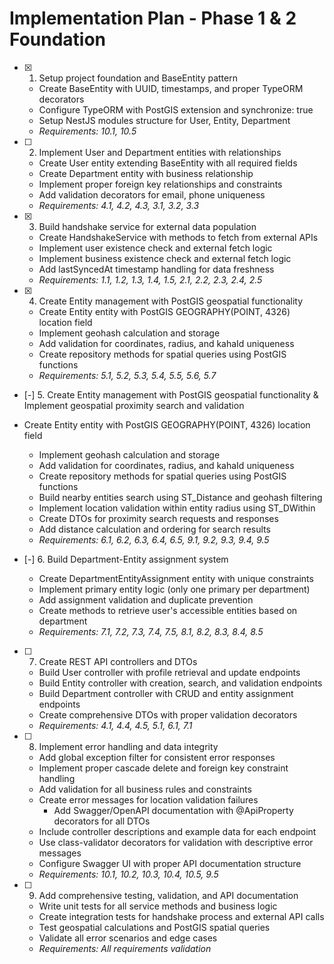 # Implementation Plan - Phase 1 & 2 Foundation

- [x] 1. Setup project foundation and BaseEntity pattern





  - Create BaseEntity with UUID, timestamps, and proper TypeORM decorators
  - Configure TypeORM with PostGIS extension and synchronize: true
  - Setup NestJS modules structure for User, Entity, Department
  - _Requirements: 10.1, 10.5_

- [ ] 2. Implement User and Department entities with relationships






  - Create User entity extending BaseEntity with all required fields
  - Create Department entity with business relationship
  - Implement proper foreign key relationships and constraints
  - Add validation decorators for email, phone uniqueness
  - _Requirements: 4.1, 4.2, 4.3, 3.1, 3.2, 3.3_

- [x] 3. Build handshake service for external data population


  - Create HandshakeService with methods to fetch from external APIs
  - Implement user existence check and external fetch logic
  - Implement business existence check and external fetch logic
  - Add lastSyncedAt timestamp handling for data freshness
  - _Requirements: 1.1, 1.2, 1.3, 1.4, 1.5, 2.1, 2.2, 2.3, 2.4, 2.5_

- [x] 4. Create Entity management with PostGIS geospatial functionality





  - Create Entity entity with PostGIS GEOGRAPHY(POINT, 4326) location field
  - Implement geohash calculation and storage
  - Add validation for coordinates, radius, and kahaId uniqueness
  - Create repository methods for spatial queries using PostGIS functions
  - _Requirements: 5.1, 5.2, 5.3, 5.4, 5.5, 5.6, 5.7_

- [-] 5.   Create Entity management with PostGIS geospatial functionality & Implement geospatial proximity search and validation



- Create Entity entity with PostGIS GEOGRAPHY(POINT, 4326) location field
  - Implement geohash calculation and storage
  - Add validation for coordinates, radius, and kahaId uniqueness
  - Create repository methods for spatial queries using PostGIS functions
  - Build nearby entities search using ST_Distance and geohash filtering
  - Implement location validation within entity radius using ST_DWithin
  - Create DTOs for proximity search requests and responses
  - Add distance calculation and ordering for search results
  - _Requirements: 6.1, 6.2, 6.3, 6.4, 6.5, 9.1, 9.2, 9.3, 9.4, 9.5_

- [-] 6. Build Department-Entity assignment system



  - Create DepartmentEntityAssignment entity with unique constraints
  - Implement primary entity logic (only one primary per department)
  - Add assignment validation and duplicate prevention
  - Create methods to retrieve user's accessible entities based on department
  - _Requirements: 7.1, 7.2, 7.3, 7.4, 7.5, 8.1, 8.2, 8.3, 8.4, 8.5_

- [ ] 7. Create REST API controllers and DTOs




  - Build User controller with profile retrieval and update endpoints
  - Build Entity controller with creation, search, and validation endpoints
  - Build Department controller with CRUD and entity assignment endpoints
  - Create comprehensive DTOs with proper validation decorators
  - _Requirements: 4.1, 4.4, 4.5, 5.1, 6.1, 7.1_

- [ ] 8. Implement error handling and data integrity
  - Add global exception filter for consistent error responses
  - Implement proper cascade delete and foreign key constraint handling
  - Add validation for all business rules and constraints
  - Create error messages for location validation failures
    - Add Swagger/OpenAPI documentation with @ApiProperty decorators for all DTOs
  - Include controller descriptions and example data for each endpoint
  - Use class-validator decorators for validation with descriptive error messages
  - Configure Swagger UI with proper API documentation structure
  - _Requirements: 10.1, 10.2, 10.3, 10.4, 10.5, 9.5_

- [ ] 9. Add comprehensive testing, validation, and API documentation





  - Write unit tests for all service methods and business logic
  - Create integration tests for handshake process and external API calls
  - Test geospatial calculations and PostGIS spatial queries
  - Validate all error scenarios and edge cases
  - _Requirements: All requirements validation_